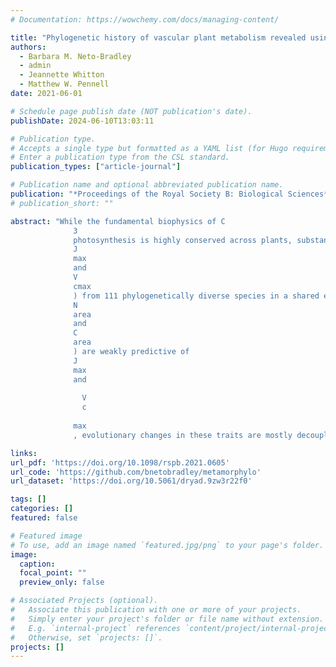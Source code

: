 ```yaml
---
# Documentation: https://wowchemy.com/docs/managing-content/

title: "Phylogenetic history of vascular plant metabolism revealed using a macroevolutionary common garden"
authors: 
  - Barbara M. Neto-Bradley
  - admin
  - Jeannette Whitton
  - Matthew W. Pennell
date: 2021-06-01

# Schedule page publish date (NOT publication's date).
publishDate: 2024-06-10T13:03:11

# Publication type.
# Accepts a single type but formatted as a YAML list (for Hugo requirements).
# Enter a publication type from the CSL standard.
publication_types: ["article-journal"]

# Publication name and optional abbreviated publication name.
publication: "*Proceedings of the Royal Society B: Biological Sciences*"
# publication_short: ""

abstract: "While the fundamental biophysics of C
              3
              photosynthesis is highly conserved across plants, substantial leaf structural and enzymatic variation translates into variability in rates of carbon assimilation. Although this variation is well documented, it remains poorly understood how photosynthetic rates evolve, and whether macroevolutionary changes are related to the evolution of leaf morphology and biochemistry. A substantial challenge in large-scale comparative studies is disentangling evolutionary adaptation from environmental acclimation. We overcome this by using a ‘macroevolutionary common garden’ approach in which we measured metabolic traits (
              J
              max
              and
              V
              cmax
              ) from 111 phylogenetically diverse species in a shared environment. We find substantial phylogenetic signal in these traits at moderate phylogenetic timescales, but this signal dissipates quickly at deeper scales. Morphological traits exhibit phylogenetic signal over much deeper timescales, suggesting that these are less evolutionarily constrained than metabolic traits. Furthermore, while morphological and biochemical traits (LMA,
              N
              area
              and
              C
              area
              ) are weakly predictive of
              J
              max
              and
              
                V
                c
              
              max
              , evolutionary changes in these traits are mostly decoupled from changes in metabolic traits. This lack of tight evolutionary coupling implies that it may be incorrect to use changes in these functional traits in response to global change to infer that photosynthetic strategy is also evolving."

links:
url_pdf: 'https://doi.org/10.1098/rspb.2021.0605'
url_code: 'https://github.com/bnetobradley/metamorphylo'
url_dataset: 'https://doi.org/10.5061/dryad.9zw3r22f0'

tags: []
categories: []
featured: false

# Featured image
# To use, add an image named `featured.jpg/png` to your page's folder. 
image:
  caption: 
  focal_point: ""
  preview_only: false

# Associated Projects (optional).
#   Associate this publication with one or more of your projects.
#   Simply enter your project's folder or file name without extension.
#   E.g. `internal-project` references `content/project/internal-project/index.md`.
#   Otherwise, set `projects: []`.
projects: []
---
```


